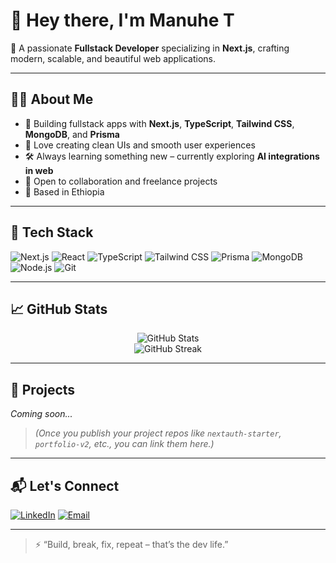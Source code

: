 # 👋 Hey there, I'm Manuhe T

🎯 A passionate **Fullstack Developer** specializing in **Next.js**, crafting modern, scalable, and beautiful web applications.

---

## 👨‍💻 About Me

- 🚀 Building fullstack apps with **Next.js**, **TypeScript**, **Tailwind CSS**, **MongoDB**, and **Prisma**
- 🎨 Love creating clean UIs and smooth user experiences
- 🛠️ Always learning something new – currently exploring **AI integrations in web**
- 💬 Open to collaboration and freelance projects
- 📍 Based in Ethiopia

---

## 🔧 Tech Stack

![Next.js](https://img.shields.io/badge/-Next.js-black?style=for-the-badge&logo=next.js)
![React](https://img.shields.io/badge/-React-61DAFB?style=for-the-badge&logo=react)
![TypeScript](https://img.shields.io/badge/-TypeScript-3178C6?style=for-the-badge&logo=typescript)
![Tailwind CSS](https://img.shields.io/badge/-Tailwind%20CSS-38B2AC?style=for-the-badge&logo=tailwind-css)
![Prisma](https://img.shields.io/badge/-Prisma-2D3748?style=for-the-badge&logo=prisma)
![MongoDB](https://img.shields.io/badge/-MongoDB-47A248?style=for-the-badge&logo=mongodb)
![Node.js](https://img.shields.io/badge/-Node.js-339933?style=for-the-badge&logo=node.js)
![Git](https://img.shields.io/badge/-Git-F05032?style=for-the-badge&logo=git)

---

## 📈 GitHub Stats

<p align="center">
  <img src="https://github-readme-stats.vercel.app/api?username=manuhe-T&show_icons=true&theme=radical" alt="GitHub Stats" />
  <br/>
  <img src="https://github-readme-streak-stats.herokuapp.com/?user=manuhe-T&theme=radical" alt="GitHub Streak" />
</p>

---

## 🧩 Projects

*Coming soon...*

> *(Once you publish your project repos like `nextauth-starter`, `portfolio-v2`, etc., you can link them here.)*

---

## 📬 Let's Connect

[![LinkedIn](https://img.shields.io/badge/-LinkedIn-0A66C2?style=for-the-badge&logo=linkedin&logoColor=white)](https://www.linkedin.com/in/manuhe-teshome-208930369/)
[![Email](https://img.shields.io/badge/-Email-EA4335?style=for-the-badge&logo=gmail&logoColor=white)](mailto:dev.by.manda@gmail.com)


---

> ⚡ “Build, break, fix, repeat – that’s the dev life.”
